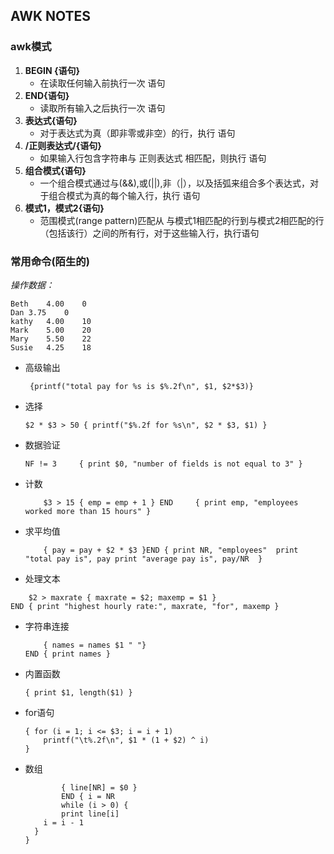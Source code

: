 ## AWK NOTES

### awk模式
1. **BEGIN {语句}**
	+ 在读取任何输入前执行一次 语句
2. **END{语句}**
	+ 读取所有输入之后执行一次 语句
3. **表达式{语句}**
	+  对于表达式为真（即非零或非空）的行，执行 语句
4. **/正则表达式/{语句}**
	+ 如果输入行包含字符串与 正则表达式 相匹配，则执行 语句
5. **组合模式{语句}**
	+ 一个组合模式通过与(&&),或(||),非（|），以及括弧来组合多个表达式，对于组合模式为真的每个输入行，执行 语句
6. **模式1，模式2{语句}**
	+ 范围模式(range pattern)匹配从 与模式1相匹配的行到与模式2相匹配的行（包括该行）之间的所有行，对于这些输入行，执行语句

### 常用命令(陌生的)
*操作数据：*

	Beth	4.00	0
	Dan	3.75	0
	kathy	4.00	10
	Mark	5.00	20
	Mary	5.50	22
	Susie	4.25	18

+ 高级输出
	 
	``` {printf("total pay for %s is $%.2f\n", $1, $2*$3)}```
	
+ 选择
	
	```$2 * $3 > 50 { printf("$%.2f for %s\n", $2 * $3, $1) }```
	
+ 数据验证

	```
	NF != 3     { print $0, "number of fields is not equal to 3" }
	```
+ 计数
	```
		$3 > 15 { emp = emp + 1 } END     { print emp, "employees worked more than 15 hours" }
	```

+ 求平均值
	```
	    { pay = pay + $2 * $3 }END { print NR, "employees"  print "total pay is", pay print "average pay is", pay/NR  }
	```

+ 处理文本
```
	$2 > maxrate { maxrate = $2; maxemp = $1 }
END { print "highest hourly rate:", maxrate, "for", maxemp }
```

+ 字符串连接

	```
	    { names = names $1 " "}
	END { print names }
	```

+ 内置函数

	```
	{ print $1, length($1) }
	```

+ for语句
	
	```
	{ for (i = 1; i <= $3; i = i + 1)
    	printf("\t%.2f\n", $1 * (1 + $2) ^ i)
	}
	```

+ 数组

	```
		    { line[NR] = $0 }  
			END { i = NR  
      		while (i > 0) {
        	print line[i]
        i = i - 1
      }
    }
	```